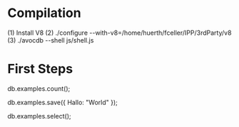 Compilation
===========

(1) Install V8
(2) ./configure --with-v8=/home/huerth/fceller/IPP/3rdParty/v8
(3) ./avocdb --shell js/shell.js

First Steps
===========

db.examples.count();

db.examples.save({ Hallo: "World" });

db.examples.select();
